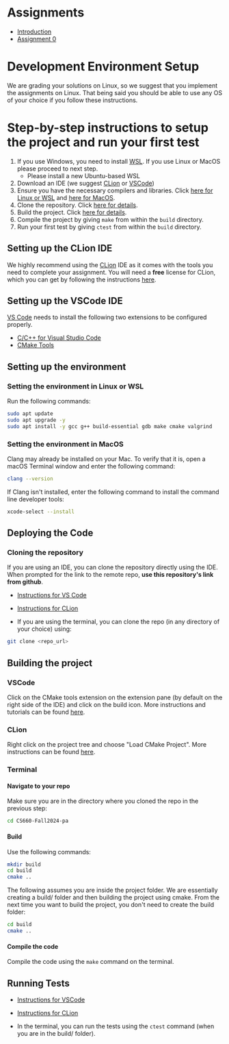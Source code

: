 # Assignments

- [Introduction](docs/README.md)
- [Assignment 0](docs/pa0.md)

# Development Environment Setup

We are grading your solutions on Linux, so we suggest that you implement the assignments on Linux.
That being said you should be able to use any OS of your choice if you follow these instructions.

# Step-by-step instructions to setup the project and run your first test

1. If you use Windows, you need to install [WSL](https://learn.microsoft.com/en-us/windows/wsl/install). If you use Linux or MacOS please proceed to next step.
    + Please install a new Ubuntu-based WSL
1. Download an IDE (we suggest [CLion](#setting-up-the-clion-ide) or [VSCode](#setting-up-the-vscode-ide))
1. Ensure you have the necessary compilers and libraries. Click [here for Linux or WSL](#setting-the-environment-in-linux-or-wsl) and [here for MacOS](#setting-the-environment-in-macos).
1. Clone the repository. Click [here for details](#cloning-the-repository).
1. Build the project. Click [here for details](#building-the-project).
1. Compile the project by giving `make` from within the `build` directory.
1. Run your first test by giving `ctest` from within the `build` directory.

## Setting up the CLion IDE

 We highly recommend using the [CLion](https://www.jetbrains.com/clion/) IDE as it comes with the tools you need
to complete your assignment. You will need a **free** license for CLion, which you can get by following the
instructions [here](https://www.jetbrains.com/shop/eform/students).

## Setting up the VSCode IDE

[VS Code](https://code.visualstudio.com/) needs to install the following two extensions to be configured properly.

- [C/C++ for Visual Studio Code](https://marketplace.visualstudio.com/items?itemName=ms-vscode.cpptools)
- [CMake Tools](https://marketplace.visualstudio.com/items?itemName=ms-vscode.cmake-tools)

## Setting up the environment

### Setting the environment in Linux or WSL

Run the following commands:

```bash
sudo apt update
sudo apt upgrade -y
sudo apt install -y gcc g++ build-essential gdb make cmake valgrind
```

### Setting the environment in MacOS

Clang may already be installed on your Mac. To verify that it is, open a macOS Terminal window and enter the following
command:

```zsh
clang --version
```

If Clang isn't installed, enter the following command to install the command line developer tools:

```zsh
xcode-select --install
```

## Deploying the Code
### Cloning the repository
If you are using an IDE, you can clone the repository directly using the IDE. When prompted for the link to the remote repo, **use this repository's link from github**.
- [Instructions for VS Code](https://code.visualstudio.com/docs/sourcecontrol/intro-to-git#:~:text=To%20clone%20a%20repository%2C%20run,to%20clone%20to%20your%20machine.)
- [Instructions for CLion](https://www.jetbrains.com/help/clion/set-up-a-git-repository.html#clone-repo)

- If you are using the terminal, you can clone the repo (in any directory of your choice) using: 
```bash
git clone <repo_url>
```

## Building the project

### VSCode
Click on the CMake tools extension on the extension pane (by default on the right side of the IDE) and click on the build icon. More instructions and tutorials can be found [here](https://marketplace.visualstudio.com/items?itemName=ms-vscode.cmake-tools).

### CLion
Right click on the project tree and choose "Load CMake Project". More instructions can be found [here](https://www.jetbrains.com/help/clion/reloading-project.html).

### Terminal

#### Navigate to your repo 
Make sure you are in the directory where you cloned the repo in the previous step:
```sh
cd CS660-Fall2024-pa
```

#### Build 
Use the following commands: 
```sh 
mkdir build 
cd build 
cmake ..
```
The following assumes you are inside the project folder. We are essentially creating a build/ folder and then building the project using cmake. 
From the next time you want to build the project, you don't need to create the build folder:
```sh 
cd build
cmake ..
```

#### Compile the code
Compile the code using the `make` command on the terminal. 

## Running Tests
- [Instructions for VSCode](https://learn.microsoft.com/en-us/visualstudio/test/how-to-use-ctest-for-cpp?view=vs-2022)

- [Instructions for CLion](https://www.jetbrains.com/help/clion/ctest-support.html#run-ctest)

- In the terminal, you can run the tests using the `ctest` command (when you are in the build/ folder).

